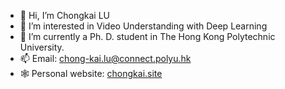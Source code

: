 - 👋 Hi, I’m Chongkai LU
- 👀 I’m interested in Video Understanding with Deep Learning
- 🌱 I’m currently a Ph. D. student in The Hong Kong Polytechnic University.
- 📫 Email: chong-kai.lu@connect.polyu.hk
- 🕸️ Personal website: [chongkai.site](https://chongkai.site)

<!---
MakeCent/MakeCent is a ✨ special ✨ repository because its `README.md` (this file) appears on your GitHub profile.
You can click the Preview link to take a look at your changes.
--->
